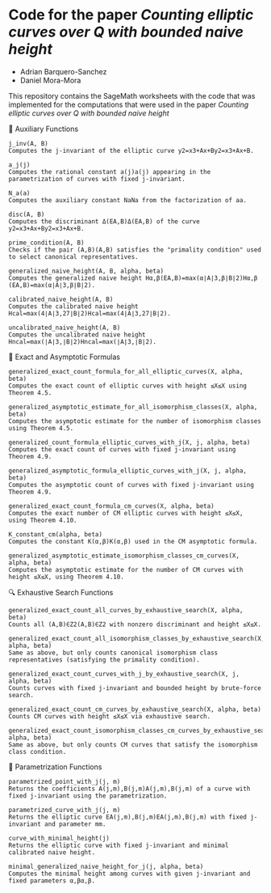# Code for the paper *Counting elliptic curves over Q with bounded naive height*

* Adrian Barquero-Sanchez
* Daniel Mora-Mora
    
This repository contains the SageMath worksheets with the code that was implemented for the computations that were used in the paper *Counting elliptic curves over Q with bounded naive height*

🔧 Auxiliary Functions

    j_inv(A, B)
    Computes the j-invariant of the elliptic curve y2=x3+Ax+By2=x3+Ax+B.

    a_j(j)
    Computes the rational constant a(j)a(j) appearing in the parametrization of curves with fixed j-invariant.

    N_a(a)
    Computes the auxiliary constant NaNa​ from the factorization of aa.

    disc(A, B)
    Computes the discriminant Δ(EA,B)Δ(EA,B​) of the curve y2=x3+Ax+By2=x3+Ax+B.

    prime_condition(A, B)
    Checks if the pair (A,B)(A,B) satisfies the "primality condition" used to select canonical representatives.

    generalized_naive_height(A, B, alpha, beta)
    Computes the generalized naive height Hα,β(EA,B)=max⁡(α∣A∣3,β∣B∣2)Hα,β​(EA,B​)=max(α∣A∣3,β∣B∣2).

    calibrated_naive_height(A, B)
    Computes the calibrated naive height Hcal=max⁡(4∣A∣3,27∣B∣2)Hcal=max(4∣A∣3,27∣B∣2).

    uncalibrated_naive_height(A, B)
    Computes the uncalibrated naive height Hncal=max⁡(∣A∣3,∣B∣2)Hncal=max(∣A∣3,∣B∣2).

📐 Exact and Asymptotic Formulas

    generalized_exact_count_formula_for_all_elliptic_curves(X, alpha, beta)
    Computes the exact count of elliptic curves with height ≤X≤X using Theorem 4.5.

    generalized_asymptotic_estimate_for_all_isomorphism_classes(X, alpha, beta)
    Computes the asymptotic estimate for the number of isomorphism classes using Theorem 4.5.

    generalized_count_formula_elliptic_curves_with_j(X, j, alpha, beta)
    Computes the exact count of curves with fixed j-invariant using Theorem 4.9.

    generalized_asymptotic_formula_elliptic_curves_with_j(X, j, alpha, beta)
    Computes the asymptotic count of curves with fixed j-invariant using Theorem 4.9.

    generalized_exact_count_formula_cm_curves(X, alpha, beta)
    Computes the exact number of CM elliptic curves with height ≤X≤X, using Theorem 4.10.

    K_constant_cm(alpha, beta)
    Computes the constant K(α,β)K(α,β) used in the CM asymptotic formula.

    generalized_asymptotic_estimate_isomorphism_classes_cm_curves(X, alpha, beta)
    Computes the asymptotic estimate for the number of CM curves with height ≤X≤X, using Theorem 4.10.

🔍 Exhaustive Search Functions

    generalized_exact_count_all_curves_by_exhaustive_search(X, alpha, beta)
    Counts all (A,B)∈Z2(A,B)∈Z2 with nonzero discriminant and height ≤X≤X.

    generalized_exact_count_all_isomorphism_classes_by_exhaustive_search(X, alpha, beta)
    Same as above, but only counts canonical isomorphism class representatives (satisfying the primality condition).

    generalized_exact_count_curves_with_j_by_exhaustive_search(X, j, alpha, beta)
    Counts curves with fixed j-invariant and bounded height by brute-force search.

    generalized_exact_count_cm_curves_by_exhaustive_search(X, alpha, beta)
    Counts CM curves with height ≤X≤X via exhaustive search.

    generalized_exact_count_isomorphism_classes_cm_curves_by_exhaustive_search(X, alpha, beta)
    Same as above, but only counts CM curves that satisfy the isomorphism class condition.

📐 Parametrization Functions

    parametrized_point_with_j(j, m)
    Returns the coefficients A(j,m),B(j,m)A(j,m),B(j,m) of a curve with fixed j-invariant using the parametrization.

    parametrized_curve_with_j(j, m)
    Returns the elliptic curve EA(j,m),B(j,m)EA(j,m),B(j,m)​ with fixed j-invariant and parameter mm.

    curve_with_minimal_height(j)
    Returns the elliptic curve with fixed j-invariant and minimal calibrated naive height.

    minimal_generalized_naive_height_for_j(j, alpha, beta)
    Computes the minimal height among curves with given j-invariant and fixed parameters α,βα,β.
